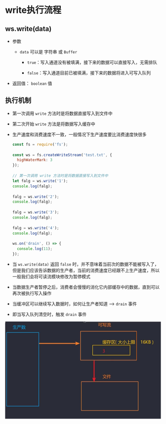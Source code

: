 # write执行流程

## ws.write(data)

  - 参数

      - `data` 可以是 字符串 或 `Buffer`

          - `true`：写入通道没有被填满，接下来的数据可以直接写入，无需排队

          - `false`：写入通道目前已被填满，接下来的数据将进入可写入队列

  - 返回值： `boolean` 值

## 执行机制

  - 第一次调用 `write` 方法时是将数据直接写入到文件中

  - 第二次开始 `write` 方法是将数据写入缓存中

  - 生产速度和消费速度不一致，一般情况下生产速度要比消费速度快很多

    ```javascript
    const fs = require('fs');

    const ws = fs.createWriteStream('test.txt', {
      highWaterMark: 3
    });

    // 第一次调用 write 方法时是将数据直接写入到文件中
    let falg = ws.write('1');
    console.log(falg);

    falg = ws.write('2');
    console.log(falg);

    falg = ws.write('3');
    console.log(falg);

    falg = ws.write('4');
    console.log(falg);

    ws.on('drain', () => {
      console.log(11);
    });
    ```

  - 当 `ws.write(data)` 返回 `false` 时，并不意味着当前次的数据不能被写入了，但是我们应该告诉数据的生产者，当前的消费速度已经跟不上生产速度，所以一般我们会将可读流模块修改为暂停模式

  - 当数据生产者暂停之后，消费者会慢慢的消化它内部缓存中的数据，直到可以再次被执行写入操作

  - 当缓冲区可以继续写入数据时，如何让生产者知道 --> `drain` 事件

  - 即当写入队列清空时，触发 `drain` 事件

![](image/数据流动_33MtVMOkLZ.png)

